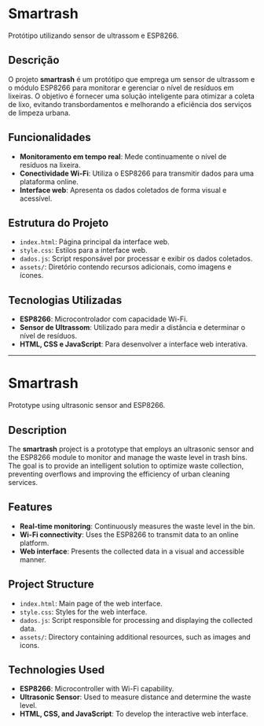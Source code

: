 # Smartrash

Protótipo utilizando sensor de ultrassom e ESP8266.

## Descrição

O projeto **smartrash** é um protótipo que emprega um sensor de ultrassom e o módulo ESP8266 para monitorar e gerenciar o nível de resíduos em lixeiras. O objetivo é fornecer uma solução inteligente para otimizar a coleta de lixo, evitando transbordamentos e melhorando a eficiência dos serviços de limpeza urbana.

## Funcionalidades

- **Monitoramento em tempo real**: Mede continuamente o nível de resíduos na lixeira.
- **Conectividade Wi-Fi**: Utiliza o ESP8266 para transmitir dados para uma plataforma online.
- **Interface web**: Apresenta os dados coletados de forma visual e acessível.

## Estrutura do Projeto

- `index.html`: Página principal da interface web.
- `style.css`: Estilos para a interface web.
- `dados.js`: Script responsável por processar e exibir os dados coletados.
- `assets/`: Diretório contendo recursos adicionais, como imagens e ícones.

## Tecnologias Utilizadas

- **ESP8266**: Microcontrolador com capacidade Wi-Fi.
- **Sensor de Ultrassom**: Utilizado para medir a distância e determinar o nível de resíduos.
- **HTML, CSS e JavaScript**: Para desenvolver a interface web interativa.

---

# Smartrash

Prototype using ultrasonic sensor and ESP8266.

## Description

The **smartrash** project is a prototype that employs an ultrasonic sensor and the ESP8266 module to monitor and manage the waste level in trash bins. The goal is to provide an intelligent solution to optimize waste collection, preventing overflows and improving the efficiency of urban cleaning services.

## Features

- **Real-time monitoring**: Continuously measures the waste level in the bin.
- **Wi-Fi connectivity**: Uses the ESP8266 to transmit data to an online platform.
- **Web interface**: Presents the collected data in a visual and accessible manner.

## Project Structure

- `index.html`: Main page of the web interface.
- `style.css`: Styles for the web interface.
- `dados.js`: Script responsible for processing and displaying the collected data.
- `assets/`: Directory containing additional resources, such as images and icons.

## Technologies Used

- **ESP8266**: Microcontroller with Wi-Fi capability.
- **Ultrasonic Sensor**: Used to measure distance and determine the waste level.
- **HTML, CSS, and JavaScript**: To develop the interactive web interface.
